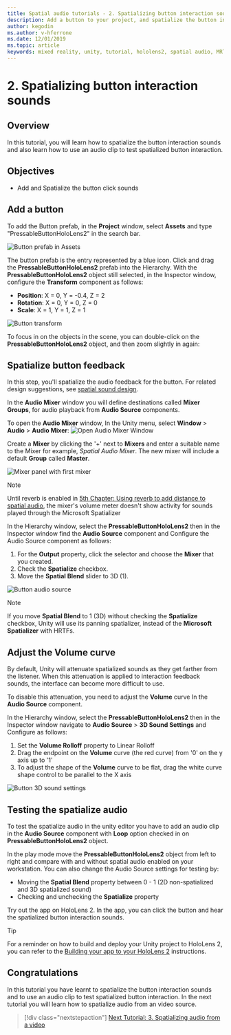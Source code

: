 ```yaml
---
title: Spatial audio tutorials - 2. Spatializing button interaction sounds
description: Add a button to your project, and spatialize the button interaction sounds.
author: kegodin
ms.author: v-hferrone
ms.date: 12/01/2019
ms.topic: article
keywords: mixed reality, unity, tutorial, hololens2, spatial audio, MRTK, mixed reality toolkit, UWP, Windows 10, HRTF, head-related transfer function, reverb, Microsoft Spatializer, prefabs, volume curve
---
```


# 2. Spatializing button interaction sounds

## Overview

In this tutorial, you will learn how to spatialize the button interaction sounds and also learn how to use an audio clip to test spatialized button interaction.  

## Objectives

* Add and Spatialize the button click sounds

## Add a button

To add the Button prefab, in the **Project** window, select **Assets** and type "PressableButtonHoloLens2" in the search bar.

![Button prefab in Assets](images/spatial-audio/spatial-audio-02-section1-step1-1.png)

The button prefab is the entry represented by a blue icon. Click and drag the **PressableButtonHoloLens2** prefab into the Hierarchy. With the **PressableButtonHoloLens2** object still selected, in the Inspector window, configure the **Transform** component as follows:

* **Position**: X = 0, Y = -0.4, Z = 2
* **Rotation**: X = 0, Y = 0, Z = 0
* **Scale**: X = 1, Y = 1, Z = 1

![Button transform](images/spatial-audio/spatial-audio-02-section1-step1-2.png)

To focus in on the objects in the scene, you can double-click on the **PressableButtonHoloLens2** object, and then zoom slightly in again:

## Spatialize button feedback

In this step, you'll spatialize the audio feedback for the button. For related design suggestions, see [spatial sound design](../../../design/spatial-sound-design.md).

In the **Audio Mixer** window you will define destinations called **Mixer Groups**, for audio playback from **Audio Source** components.

To open the **Audio Mixer** window, In the Unity menu, select **Window** > **Audio** > **Audio Mixer**:
![Open Audio Mixer Window](images/spatial-audio/spatial-audio-02-section2-step1-1.png)

 Create a **Mixer** by clicking the '+' next to **Mixers** and enter a suitable name to the Mixer for example, _Spatial Audio Mixer_. The new mixer will include a default **Group** called **Master**.

![Mixer panel with first mixer](images/spatial-audio/spatial-audio-02-section2-step1-2.png)

> [!NOTE]
> Until reverb is enabled in [5th Chapter: Using reverb to add distance to spatial audio](unity-spatial-audio-ch5.md), the mixer's volume meter doesn't show activity for sounds played through the Microsoft Spatializer

In the Hierarchy window, select the **PressableButtonHoloLens2** then in the Inspector window
find the **Audio Source** component and Configure the Audio Source component as follows:

1. For the **Output** property, click the selector and choose the **Mixer** that you created.
2. Check the **Spatialize** checkbox.
3. Move the **Spatial Blend** slider to 3D (1).

![Button audio source](images/spatial-audio/spatial-audio-02-section2-step1-3.png)

> [!NOTE]
> If you move **Spatial Blend** to 1 (3D) without checking the **Spatialize** checkbox, Unity will use its panning spatializer, instead of the **Microsoft Spatializer** with HRTFs.

## Adjust the Volume curve

By default, Unity will attenuate spatialized sounds as they get farther from the listener. When this attenuation is applied to interaction feedback sounds, the interface can become more difficult to use.

To disable this attenuation, you need to adjust the **Volume** curve In the **Audio Source** component.

In the Hierarchy window, select the **PressableButtonHoloLens2** then in the Inspector window
navigate to  **Audio Source** > **3D Sound Settings** and Configure as follows:

1. Set the **Volume Rolloff** property to Linear Rolloff
2. Drag the endpoint on the **Volume** curve (the red curve) from '0' on the y axis up to '1'
3. To adjust the shape of the **Volume** curve to be flat, drag the white curve shape control to be parallel to the X axis

![Button 3D sound settings](images/spatial-audio/spatial-audio-02-section3-step1-1.png)

## Testing the spatialize audio

To test the spatialize audio in the unity editor you have to add an audio clip in the **Audio Source** component with **Loop** option checked in on **PressableButtonHoloLens2** object.

In the play mode move the **PressableButtonHoloLens2** object from left to right and compare with and without spatial audio enabled on your workstation. You can also change the Audio Source settings for testing by:

* Moving the **Spatial Blend** property between 0 - 1 (2D non-spatialized and 3D spatialized sound)
* Checking and unchecking the **Spatialize** property

Try out the app on HoloLens 2. In the app, you can click the button and hear the spatialized button interaction sounds.

> [!TIP]
> For a reminder on how to build and deploy your Unity project to HoloLens 2, you can refer to the [Building your app to your HoloLens 2](mr-learning-base-02.md#building-your-application-to-your-hololens-2) instructions.

## Congratulations

In this tutorial you have learnt to spatialize the button interaction sounds and to use an audio clip to test spatialized button interaction. In the next tutorial you will learn how to spatialize audio from an video source.

> [!div class="nextstepaction"]
> [Next Tutorial: 3. Spatializing audio from a video](unity-spatial-audio-ch3.md)
